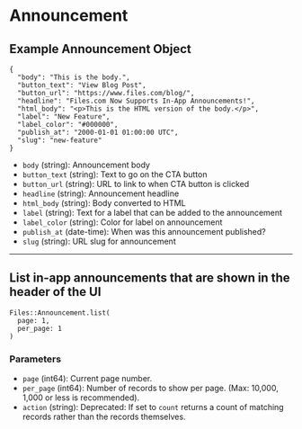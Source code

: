 # Announcement

## Example Announcement Object

```
{
  "body": "This is the body.",
  "button_text": "View Blog Post",
  "button_url": "https://www.files.com/blog/",
  "headline": "Files.com Now Supports In-App Announcements!",
  "html_body": "<p>This is the HTML version of the body.</p>",
  "label": "New Feature",
  "label_color": "#000000",
  "publish_at": "2000-01-01 01:00:00 UTC",
  "slug": "new-feature"
}
```

* `body` (string): Announcement body
* `button_text` (string): Text to go on the CTA button
* `button_url` (string): URL to link to when CTA button is clicked
* `headline` (string): Announcement headline
* `html_body` (string): Body converted to HTML
* `label` (string): Text for a label that can be added to the announcement
* `label_color` (string): Color for label on announcement
* `publish_at` (date-time): When was this announcement published?
* `slug` (string): URL slug for announcement


---

## List in-app announcements that are shown in the header of the UI

```
Files::Announcement.list(
  page: 1, 
  per_page: 1
)
```

### Parameters

* `page` (int64): Current page number.
* `per_page` (int64): Number of records to show per page.  (Max: 10,000, 1,000 or less is recommended).
* `action` (string): Deprecated: If set to `count` returns a count of matching records rather than the records themselves.
